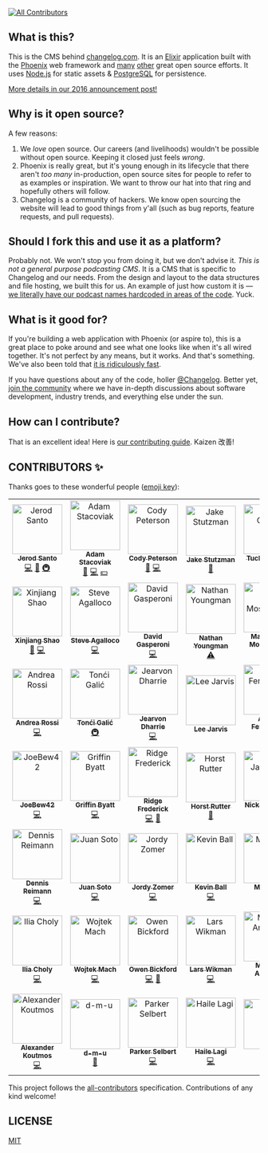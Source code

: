 [![All Contributors](https://img.shields.io/badge/all_contributors-31-orange.svg?style=flat-square)](#contributors)

## What is this?

This is the CMS behind [changelog.com](https://changelog.com).
It is an [Elixir](http://elixir-lang.org) application built with the [Phoenix](http://www.phoenixframework.org) web framework and [many](https://github.com/thechangelog/changelog.com/blob/master/mix.exs#L33) [other](https://github.com/thechangelog/changelog.com/blob/master/assets/package.json) great open source efforts.
It uses [Node.js](https://nodejs.org/en/) for static assets & [PostgreSQL](https://www.postgresql.org) for persistence.

[More details in our 2016 announcement post!](https://changelog.com/posts/changelog-is-open-source)

## Why is it open source?

A few reasons:

1. We _love_ open source. Our careers (and livelihoods) wouldn't be possible without open source. Keeping it closed just feels _wrong_.
2. Phoenix is really great, but it's young enough in its lifecycle that there aren't _too many_ in-production, open source sites for people to refer to as examples or inspiration. We want to throw our hat into that ring and hopefully others will follow.
3. Changelog is a community of hackers. We know open sourcing the website will lead to good things from y'all (such as bug reports, feature requests, and pull requests).

## Should I fork this and use it as a platform?

Probably not. We won't stop you from doing it, but we don't advise it. _This is not a general purpose podcasting CMS_. It is a CMS that is specific to Changelog and our needs. From the design and layout to the data structures and file hosting, we built this for us. An example of just how custom it is — [we literally have our podcast names hardcoded in areas of the code](https://github.com/thechangelog/changelog.com/blob/14e2f412400df7648be2b77ec88b393e80d81eae/lib/changelog/buffer/buffer.ex#L7-L12). Yuck.

## What is it good for?

If you're building a web application with Phoenix (or aspire to), this is a great place to poke around and see what one looks like when it's all wired together. It's not perfect by any means, but it works. And that's something. We've also been told that [it is ridiculously fast](https://twitter.com/augiedb/status/788344626663096320).

If you have questions about any of the code, holler [@Changelog](https://twitter.com/changelog). Better yet, [join the community](https://changelog.com/community) where we have in-depth discussions about software development, industry trends, and everything else under the sun.

## How can I contribute?

That is an excellent idea! Here is [our contributing guide](CONTRIBUTING.md). Kaizen 改善!

## CONTRIBUTORS ✨

Thanks goes to these wonderful people ([emoji key](https://github.com/kentcdodds/all-contributors#emoji-key)):

<!-- ALL-CONTRIBUTORS-LIST:START - Do not remove or modify this section -->
<!-- prettier-ignore-start -->
<!-- markdownlint-disable -->
<table>
  <tbody>
    <tr>
      <td align="center"><a href="https://jerodsanto.net"><img src="https://avatars3.githubusercontent.com/u/8212?v=3?s=100" width="100px;" alt="Jerod Santo"/><br /><sub><b>Jerod Santo</b></sub></a><br /><a href="https://github.com/thechangelog/changelog.com/commits?author=jerodsanto" title="Code">💻</a> <a href="https://github.com/thechangelog/changelog.com/commits?author=jerodsanto" title="Documentation">📖</a> <a href="#infra-jerodsanto" title="Infrastructure (Hosting, Build-Tools, etc)">🚇</a></td>
      <td align="center"><a href="https://changelog.com/"><img src="https://avatars2.githubusercontent.com/u/2933?v=3?s=100" width="100px;" alt="Adam Stacoviak"/><br /><sub><b>Adam Stacoviak</b></sub></a><br /><a href="#design-adamstac" title="Design">🎨</a> <a href="https://github.com/thechangelog/changelog.com/commits?author=adamstac" title="Code">💻</a> <a href="#financial-adamstac" title="Financial">💵</a></td>
      <td align="center"><a href="http://humanshapes.co"><img src="https://avatars0.githubusercontent.com/u/378665?v=3?s=100" width="100px;" alt="Cody Peterson"/><br /><sub><b>Cody Peterson</b></sub></a><br /><a href="#design-codyjames" title="Design">🎨</a> <a href="https://github.com/thechangelog/changelog.com/commits?author=codyjames" title="Code">💻</a></td>
      <td align="center"><a href="http://elevate.co"><img src="https://pbs.twimg.com/profile_images/1053277843176677379/7y-9aoX5_400x400.jpg?s=100" width="100px;" alt="Jake Stutzman"/><br /><sub><b>Jake Stutzman</b></sub></a><br /><a href="#design-jakestutzman" title="Design">🎨</a></td>
      <td align="center"><a href="https://github.com/TuckerCowie"><img src="https://avatars2.githubusercontent.com/u/7838530?v=3?s=100" width="100px;" alt="Tucker Cowie"/><br /><sub><b>Tucker Cowie</b></sub></a><br /><a href="https://github.com/thechangelog/changelog.com/commits?author=TuckerCowie" title="Code">💻</a></td>
      <td align="center"><a href="https://github.com/gerhard"><img src="https://avatars2.githubusercontent.com/u/3342?v=3?s=100" width="100px;" alt="Gerhard Lazu"/><br /><sub><b>Gerhard Lazu</b></sub></a><br /><a href="#infra-gerhard" title="Infrastructure (Hosting, Build-Tools, etc)">🚇</a> <a href="https://github.com/thechangelog/changelog.com/commits?author=gerhard" title="Code">💻</a></td>
    </tr>
    <tr>
      <td align="center"><a href="https://www.xinjiangshao.com"><img src="https://avatars3.githubusercontent.com/u/635858?v=3?s=100" width="100px;" alt="Xinjiang Shao"/><br /><sub><b>Xinjiang Shao</b></sub></a><br /><a href="https://github.com/thechangelog/changelog.com/commits?author=soleo" title="Documentation">📖</a> <a href="https://github.com/thechangelog/changelog.com/commits?author=soleo" title="Code">💻</a></td>
      <td align="center"><a href="http://beforeitwasround.com"><img src="https://avatars0.githubusercontent.com/u/28044?v=3?s=100" width="100px;" alt="Steve Agalloco"/><br /><sub><b>Steve Agalloco</b></sub></a><br /><a href="https://github.com/thechangelog/changelog.com/commits?author=stve" title="Code">💻</a></td>
      <td align="center"><a href="http://david.gasperoni.org"><img src="https://avatars1.githubusercontent.com/u/898057?v=3?s=100" width="100px;" alt="David Gasperoni"/><br /><sub><b>David Gasperoni</b></sub></a><br /><a href="https://github.com/thechangelog/changelog.com/commits?author=mcdado" title="Code">💻</a></td>
      <td align="center"><a href="https://nathany.com"><img src="https://avatars2.githubusercontent.com/u/4566?v=3?s=100" width="100px;" alt="Nathan Youngman"/><br /><sub><b>Nathan Youngman</b></sub></a><br /><a href="https://github.com/thechangelog/changelog.com/commits?author=nathany" title="Tests">⚠️</a></td>
      <td align="center"><a href="http://mavimo.org"><img src="https://avatars3.githubusercontent.com/u/43941?v=3?s=100" width="100px;" alt="Marco Vito Moscaritolo"/><br /><sub><b>Marco Vito Moscaritolo</b></sub></a><br /><a href="https://github.com/thechangelog/changelog.com/commits?author=mavimo" title="Code">💻</a></td>
      <td align="center"><a href="https://github.com/fallenpeace"><img src="https://avatars0.githubusercontent.com/u/5904417?v=3?s=100" width="100px;" alt="0x4e"/><br /><sub><b>0x4e</b></sub></a><br /><a href="https://github.com/thechangelog/changelog.com/commits?author=fallenpeace" title="Code">💻</a></td>
    </tr>
    <tr>
      <td align="center"><a href="https://github.com/lucidstack"><img src="https://avatars2.githubusercontent.com/u/1248581?v=3?s=100" width="100px;" alt="Andrea Rossi"/><br /><sub><b>Andrea Rossi</b></sub></a><br /><a href="https://github.com/thechangelog/changelog.com/commits?author=lucidstack" title="Code">💻</a></td>
      <td align="center"><a href="http://tuxified.com"><img src="https://avatars3.githubusercontent.com/u/51889?v=3?s=100" width="100px;" alt="Tonći Galić"/><br /><sub><b>Tonći Galić</b></sub></a><br /><a href="#infra-Tuxified" title="Infrastructure (Hosting, Build-Tools, etc)">🚇</a></td>
      <td align="center"><a href="http://jearvondharrie.com"><img src="https://avatars2.githubusercontent.com/u/321306?v=3?s=100" width="100px;" alt="Jearvon Dharrie"/><br /><sub><b>Jearvon Dharrie</b></sub></a><br /><a href="https://github.com/thechangelog/changelog.com/commits?author=iamjarvo" title="Code">💻</a></td>
      <td align="center"><a href="http://twitter.com/lee_jarvis"><img src="https://avatars2.githubusercontent.com/u/197567?v=3?s=100" width="100px;" alt="Lee Jarvis"/><br /><sub><b>Lee Jarvis</b></sub></a><br /></td>
      <td align="center"><a href="https://github.com/agustif"><img src="https://avatars0.githubusercontent.com/u/6601142?v=3?s=100" width="100px;" alt="Agusti Fernandez"/><br /><sub><b>Agusti Fernandez</b></sub></a><br /><a href="https://github.com/thechangelog/changelog.com/commits?author=agustif" title="Code">💻</a></td>
      <td align="center"><a href="https://github.com/LenPayne"><img src="https://avatars3.githubusercontent.com/u/1460304?v=4?s=100" width="100px;" alt="Len Payne"/><br /><sub><b>Len Payne</b></sub></a><br /><a href="https://github.com/thechangelog/changelog.com/commits?author=LenPayne" title="Code">💻</a></td>
    </tr>
    <tr>
      <td align="center"><a href="http://joebew42.github.io/about/"><img src="https://avatars2.githubusercontent.com/u/1238549?v=4?s=100" width="100px;" alt="JoeBew42"/><br /><sub><b>JoeBew42</b></sub></a><br /><a href="https://github.com/thechangelog/changelog.com/commits?author=joebew42" title="Code">💻</a></td>
      <td align="center"><a href="http://griffinbyatt.com"><img src="https://avatars3.githubusercontent.com/u/6545494?v=4?s=100" width="100px;" alt="Griffin Byatt"/><br /><sub><b>Griffin Byatt</b></sub></a><br /><a href="https://github.com/thechangelog/changelog.com/commits?author=GriffinMB" title="Code">💻</a></td>
      <td align="center"><a href="https://github.com/r-frederick"><img src="https://avatars1.githubusercontent.com/u/13277581?v=4?s=100" width="100px;" alt="Ridge Frederick"/><br /><sub><b>Ridge Frederick</b></sub></a><br /><a href="https://github.com/thechangelog/changelog.com/commits?author=r-frederick" title="Code">💻</a> <a href="https://github.com/thechangelog/changelog.com/issues?q=author%3Ar-frederick" title="Bug reports">🐛</a></td>
      <td align="center"><a href="https://keybase.io/hhrutter"><img src="https://avatars0.githubusercontent.com/u/11322155?v=4?s=100" width="100px;" alt="Horst Rutter"/><br /><sub><b>Horst Rutter</b></sub></a><br /><a href="https://github.com/thechangelog/changelog.com/issues?q=author%3Ahhrutter" title="Bug reports">🐛</a></td>
      <td align="center"><a href="https://nickjanetakis.com"><img src="https://avatars2.githubusercontent.com/u/813219?v=4?s=100" width="100px;" alt="Nick Janetakis"/><br /><sub><b>Nick Janetakis</b></sub></a><br /><a href="https://github.com/thechangelog/changelog.com/issues?q=author%3Anickjj" title="Bug reports">🐛</a> <a href="https://github.com/thechangelog/changelog.com/commits?author=nickjj" title="Code">💻</a></td>
      <td align="center"><a href="https://ryanwilldev.com"><img src="https://avatars0.githubusercontent.com/u/12587988?v=4?s=100" width="100px;" alt="Ryan Will"/><br /><sub><b>Ryan Will</b></sub></a><br /><a href="https://github.com/thechangelog/changelog.com/issues?q=author%3ARyanWillDev" title="Bug reports">🐛</a> <a href="https://github.com/thechangelog/changelog.com/commits?author=RyanWillDev" title="Code">💻</a></td>
    </tr>
    <tr>
      <td align="center"><a href="https://dennisreimann.de"><img src="https://avatars1.githubusercontent.com/u/886?v=3?s=100" width="100px;" alt="Dennis Reimann"/><br /><sub><b>Dennis Reimann</b></sub></a><br /><a href="https://github.com/thechangelog/changelog.com/commits?author=dennisreimann" title="Code">💻</a></td>
      <td align="center"><a href="https://juansoto.me"><img src="https://avatars1.githubusercontent.com/u/8217766?v=3?s=100" width="100px;" alt="Juan Soto"/><br /><sub><b>Juan Soto</b></sub></a><br /><a href="https://github.com/thechangelog/changelog.com/commits?author=sotojuan" title="Code">💻</a></td>
      <td align="center"><a href="https://github.com/JordyZomer"><img src="https://avatars3.githubusercontent.com/u/17198473?v=4?s=100" width="100px;" alt="Jordy Zomer"/><br /><sub><b>Jordy Zomer</b></sub></a><br /><a href="https://github.com/thechangelog/changelog.com/commits?author=JordyZomer" title="Code">💻</a></td>
      <td align="center"><a href="https://zendev.com"><img src="https://avatars0.githubusercontent.com/u/44007?v=4?s=100" width="100px;" alt="Kevin Ball"/><br /><sub><b>Kevin Ball</b></sub></a><br /><a href="https://github.com/thechangelog/changelog.com/commits?author=kball" title="Code">💻</a></td>
      <td align="center"><a href="http://matryer.com"><img src="https://avatars3.githubusercontent.com/u/101659?v=4?s=100" width="100px;" alt="Mat Ryer"/><br /><sub><b>Mat Ryer</b></sub></a><br /><a href="https://github.com/thechangelog/changelog.com/commits?author=matryer" title="Code">💻</a></td>
      <td align="center"><a href="https://github.com/yanokwa"><img src="https://avatars3.githubusercontent.com/u/32369?v=4?s=100" width="100px;" alt="Yaw Anokwa"/><br /><sub><b>Yaw Anokwa</b></sub></a><br /><a href="https://github.com/thechangelog/changelog.com/commits?author=yanokwa" title="Code">💻</a></td>
    </tr>
    <tr>
      <td align="center"><a href="http://choly.ca"><img src="https://avatars1.githubusercontent.com/u/943597?v=4?s=100" width="100px;" alt="Ilia Choly"/><br /><sub><b>Ilia Choly</b></sub></a><br /><a href="https://github.com/thechangelog/changelog.com/commits?author=icholy" title="Code">💻</a></td>
      <td align="center"><a href="http://wojtekmach.pl"><img src="https://avatars0.githubusercontent.com/u/76071?v=4?s=100" width="100px;" alt="Wojtek Mach"/><br /><sub><b>Wojtek Mach</b></sub></a><br /><a href="https://github.com/thechangelog/changelog.com/commits?author=wojtekmach" title="Code">💻</a></td>
      <td align="center"><a href="https://github.com/type1fool"><img src="https://avatars3.githubusercontent.com/u/13895134?v=4?s=100" width="100px;" alt="Owen Bickford"/><br /><sub><b>Owen Bickford</b></sub></a><br /><a href="https://github.com/thechangelog/changelog.com/commits?author=type1fool" title="Code">💻</a> <a href="#blog-type1fool" title="Blogposts">📝</a></td>
      <td align="center"><a href="http://underjord.io"><img src="https://avatars1.githubusercontent.com/u/1971237?v=4?s=100" width="100px;" alt="Lars Wikman"/><br /><sub><b>Lars Wikman</b></sub></a><br /><a href="https://github.com/thechangelog/changelog.com/commits?author=lawik" title="Code">💻</a></td>
      <td align="center"><a href="https://marceloandrader.github.io/"><img src="https://avatars0.githubusercontent.com/u/57552?v=4?s=100" width="100px;" alt="Marcelo Andrade"/><br /><sub><b>Marcelo Andrade</b></sub></a><br /><a href="https://github.com/thechangelog/changelog.com/commits?author=marceloandrader" title="Code">💻</a></td>
      <td align="center"><a href="https://github.com/axelson"><img src="https://avatars1.githubusercontent.com/u/9973?v=4?s=100" width="100px;" alt="Jason Axelson"/><br /><sub><b>Jason Axelson</b></sub></a><br /><a href="https://github.com/thechangelog/changelog.com/commits?author=axelson" title="Code">💻</a></td>
    </tr>
    <tr>
      <td align="center"><a href="https://akoutmos.com/"><img src="https://avatars0.githubusercontent.com/u/4753634?v=4?s=100" width="100px;" alt="Alexander Koutmos"/><br /><sub><b>Alexander Koutmos</b></sub></a><br /><a href="https://github.com/thechangelog/changelog.com/commits?author=akoutmos" title="Code">💻</a></td>
      <td align="center"><a href="https://github.com/d-m-u"><img src="https://avatars.githubusercontent.com/u/16326669?v=4?s=100" width="100px;" alt="d-m-u"/><br /><sub><b>d-m-u</b></sub></a><br /><a href="https://github.com/thechangelog/changelog.com/issues?q=author%3Ad-m-u" title="Bug reports">🐛</a></td>
      <td align="center"><a href="http://sorentwo.com"><img src="https://avatars.githubusercontent.com/u/270831?v=4?s=100" width="100px;" alt="Parker Selbert"/><br /><sub><b>Parker Selbert</b></sub></a><br /><a href="https://github.com/thechangelog/changelog.com/commits?author=sorentwo" title="Code">💻</a></td>
      <td align="center"><a href="http://hailelagi.com"><img src="https://avatars.githubusercontent.com/u/52631736?v=4?s=100" width="100px;" alt="Haile Lagi"/><br /><sub><b>Haile Lagi</b></sub></a><br /><a href="https://github.com/thechangelog/changelog.com/commits?author=hailelagi" title="Code">💻</a></td>
      <td align="center"><a href="http://nezteb.net"><img src="https://avatars.githubusercontent.com/u/3588798?v=4?s=100" width="100px;" alt="Noah"/><br /><sub><b>Noah</b></sub></a><br /><a href="https://github.com/thechangelog/changelog.com/commits?author=Nezteb" title="Documentation">📖</a></td>
      <td align="center"><a href="https://github.com/pilor"><img src="https://avatars.githubusercontent.com/u/718813?v=4?s=100" width="100px;" alt="Chris Eggert"/><br /><sub><b>Chris Eggert</b></sub></a><br /><a href="https://github.com/thechangelog/changelog.com/commits?author=pilor" title="Code">💻</a> <a href="https://github.com/thechangelog/changelog.com/commits?author=pilor" title="Documentation">📖</a></td>
    </tr>
  </tbody>
</table>

<!-- markdownlint-restore -->
<!-- prettier-ignore-end -->

<!-- ALL-CONTRIBUTORS-LIST:END -->

This project follows the [all-contributors](https://github.com/kentcdodds/all-contributors) specification. Contributions of any kind welcome!

## LICENSE

[MIT](LICENSE)
